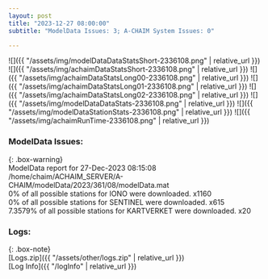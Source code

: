 ```yaml
---
layout: post
title: "2023-12-27 08:00:00"
subtitle: "ModelData Issues: 3; A-CHAIM System Issues: 0"

---
```


![]({{ "/assets/img/modelDataDataStatsShort-2336108.png" | relative_url }})
![]({{ "/assets/img/achaimDataStatsShort-2336108.png" | relative_url }})
![]({{ "/assets/img/achaimDataStatsLong00-2336108.png" | relative_url }})
![]({{ "/assets/img/achaimDataStatsLong01-2336108.png" | relative_url }})
![]({{ "/assets/img/achaimDataStatsLong02-2336108.png" | relative_url }})
![]({{ "/assets/img/modelDataDataStats-2336108.png" | relative_url }})
![]({{ "/assets/img/modelDataStationStats-2336108.png" | relative_url }})
![]({{ "/assets/img/achaimRunTime-2336108.png" | relative_url }})


### ModelData Issues:  
  
{: .box-warning}  
 ModelData report for 27-Dec-2023 08:15:08   
 /home/chaim/ACHAIM_SERVER/A-CHAIM/modelData/2023/361/08/modelData.mat   
 0% of all possible stations for IONO were downloaded. x1160   
 0% of all possible stations for SENTINEL were downloaded. x615   
 7.3579% of all possible stations for KARTVERKET were downloaded. x20   
  


### Logs:  
  
{: .box-note}  
[Logs.zip]({{ "/assets/other/logs.zip" | relative_url }})  
[Log Info]({{ "/logInfo" | relative_url }})  
